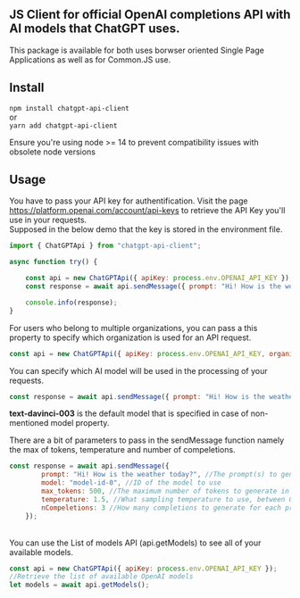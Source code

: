 ## JS Client for official OpenAI completions API with AI models that ChatGPT uses.
This package is available for both uses borwser oriented Single Page Applications as well as for Common.JS use.

## Install
`npm install chatgpt-api-client` <br/>
or <br/>
`yarn add chatgpt-api-client`<br>

Ensure you're using node >= 14 to prevent compatibility issues with obsolete node versions

## Usage
You have to pass your API key for authentification. Visit the page https://platform.openai.com/account/api-keys to retrieve the API Key you'll use in your requests.<br>
Supposed in the below demo that the key is stored in the environment file. 
```javascript
import { ChatGPTApi } from "chatgpt-api-client";

async function try() {

    const api = new ChatGPTApi({ apiKey: process.env.OPENAI_API_KEY });
    const response = await api.sendMessage({ prompt: "Hi! How is the weather today?" });

    console.info(response);
}
```
For users who belong to multiple organizations, you can pass a this property to specify which organization is used for an API request.

```javascript
const api = new ChatGPTApi({ apiKey: process.env.OPENAI_API_KEY, organization: "custom-org" });
```

You can specify which AI model will be used in the processing of your requests.

```javascript
const response = await api.sendMessage({ prompt: "Hi! How is the weather today?", model: "model-id-0" });
```
**text-davinci-003** is the default model that is specified in case of non-mentioned model property.<br>


There are a bit of parameters to pass in the sendMessage function namely the max of tokens, temperature and number of compeletions.
```javascript
const response = await api.sendMessage({ 
        prompt: "Hi! How is the weather today?", //The prompt(s) to generate completions for
        model: "model-id-0", //ID of the model to use
        max_tokens: 500, //The maximum number of tokens to generate in the completion
        temperature: 1.5, //What sampling temperature to use, between 0 and 2, Default is 1
        nCompeletions: 3 //How many completions to generate for each prompt. Default is 1
    });
```
<br>
You can use the List of models API (api.getModels) to see all of your available models.

```javascript
const api = new ChatGPTApi({ apiKey: process.env.OPENAI_API_KEY });
//Retrieve the list of available OpenAI models
let models = await api.getModels();
```